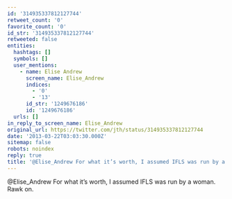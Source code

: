 ```yaml
---
id: '314935337812127744'
retweet_count: '0'
favorite_count: '0'
id_str: '314935337812127744'
retweeted: false
entities:
  hashtags: []
  symbols: []
  user_mentions:
    - name: Elise Andrew
      screen_name: Elise_Andrew
      indices:
        - '0'
        - '13'
      id_str: '1249676186'
      id: '1249676186'
  urls: []
in_reply_to_screen_name: Elise_Andrew
original_url: https://twitter.com/jth/status/314935337812127744
date: '2013-03-22T03:03:30.000Z'
sitemap: false
robots: noindex
reply: true
title: '@Elise_Andrew For what it’s worth, I assumed IFLS was run by a woman. Rawk on.'
---
```


@Elise_Andrew For what it’s worth, I assumed IFLS was run by a woman. Rawk on.